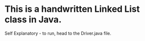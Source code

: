 # This is a handwritten Linked List class in Java. 

Self Explanatory - to run, head to the Driver.java file. 
